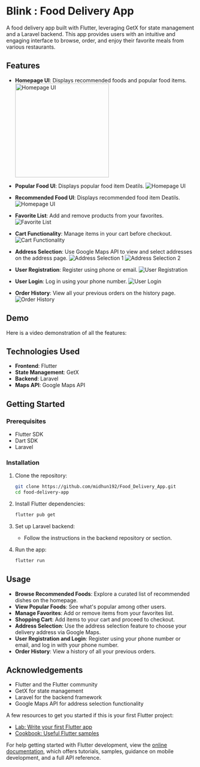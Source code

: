 # Blink : Food Delivery App

A food delivery app built with Flutter, leveraging GetX for state management and a Laravel backend. This app provides users with an intuitive and engaging interface to browse, order, and enjoy their favorite meals from various restaurants.

## Features

- **Homepage UI**: Displays recommended foods and popular food items.
  <img src="assets/image/homepage_ui.png" alt="Homepage UI" width="250">
  
- **Popular Food UI**: Displays  popular food item Deatils.
  ![Homepage UI](assets/image/homepage_ui.png)

- **Recommended Food UI**: Displays  recommended food item Deatils.
  ![Homepage UI](assets/image/homepage_ui.png)

- **Favorite List**: Add and remove products from your favorites.
  ![Favorite List](assets/image/favorite_list.png)

- **Cart Functionality**: Manage items in your cart before checkout.
  ![Cart Functionality](assets/image/cart_functionality.png)

- **Address Selection**: Use Google Maps API to view and select addresses on the address page.
  ![Address Selection 1](assets/image/address_selection_1.png)
  ![Address Selection 2](assets/image/address_selection_2.png)

- **User Registration**: Register using phone or email.
  ![User Registration](assets/image/user_registration.png)

- **User Login**: Log in using your phone number.
  ![User Login](assets/image/user_login.png)

- **Order History**: View all your previous orders on the history page.
  ![Order History](assets/image/order_history.png)

## Demo

Here is a video demonstration of all the features:



## Technologies Used

- **Frontend**: Flutter
- **State Management**: GetX
- **Backend**: Laravel
- **Maps API**: Google Maps API

## Getting Started

### Prerequisites

- Flutter SDK
- Dart SDK
- Laravel

### Installation

1. Clone the repository:

    ```bash
    git clone https://github.com/midhun192/Food_Delivery_App.git
    cd food-delivery-app
    ```

2. Install Flutter dependencies:

    ```bash
    flutter pub get
    ```

3. Set up Laravel backend:

    - Follow the instructions in the backend repository or section.

4. Run the app:

    ```bash
    flutter run
    ```

## Usage

- **Browse Recommended Foods**: Explore a curated list of recommended dishes on the homepage.
- **View Popular Foods**: See what's popular among other users.
- **Manage Favorites**: Add or remove items from your favorites list.
- **Shopping Cart**: Add items to your cart and proceed to checkout.
- **Address Selection**: Use the address selection feature to choose your delivery address via Google Maps.
- **User Registration and Login**: Register using your phone number or email, and log in with your phone number.
- **Order History**: View a history of all your previous orders.

## Acknowledgements

- Flutter and the Flutter community
- GetX for state management
- Laravel for the backend framework
- Google Maps API for address selection functionality

A few resources to get you started if this is your first Flutter project:

- [Lab: Write your first Flutter app](https://docs.flutter.dev/get-started/codelab)
- [Cookbook: Useful Flutter samples](https://docs.flutter.dev/cookbook)

For help getting started with Flutter development, view the
[online documentation](https://docs.flutter.dev/), which offers tutorials,
samples, guidance on mobile development, and a full API reference.
